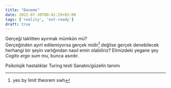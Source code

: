 ```yaml
---
title: "Deneme"
date: 2022-07-30T00:41:29+03:00
tags: ['reality', 'not-ready']
draft: true
---
```

Gerçeği taklitten ayırmak mümkün mü?  
Gerçeğinden ayırt edilemiyorsa gerçek midir[^lmt] değilse
gerçek denebilecek herhangi bir şeyin varlığından nasıl emin
olabiliriz?
Elimizdeki yegane şey _Cogito ergo sum_ mu, bunca asırdır.

Psikolojik hastalıklar
Turing testi
Sanatın/güzelin tanımı

[^lmt]: yes by limit theorem swh
